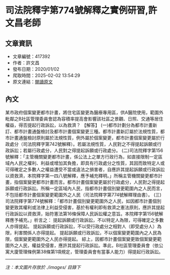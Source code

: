 # 司法院釋字第774號解釋之實例研習,許文昌老師

## 文章資訊
- 文章編號：417392
- 作者：許文昌
- 發布日期：2020/01/02
- 爬取時間：2025-02-02 13:54:29
- 原文連結：[閱讀原文](https://real-estate.get.com.tw/Columns/detail.aspx?no=417392)

## 內文
某市政府個案變更都市計畫，將住宅區變更為醫療專用區，供A醫院使用，範圍外毗鄰之B社區管理委員會認為容積率提高會影響該社區之景觀、日照、交通等居住權益，得否提起行政訴訟，以為救濟？
【解答】
(一)都市計劃分為都市計畫新訂、都市計畫通盤檢討及都市計畫個案變更三種。都市計畫新訂屬於法規性質，都市計畫通盤檢討原則屬於法規性質，例外屬於個案變更，都市計畫個案變更屬於行政處分（司法院釋字第742號解釋）。若屬法規性質，人民對之不得提起訴願或行政訴訟；若屬行政處分，人民對之得提起訴願或行政處分。
(二)司法院釋字第156號解釋：「主管機關變更都市計畫，係公法上之單方行政行為，如直接限制一定區域內人民之權利、利益或增加其負擔，即具有行政處分之性質，其因而致特定人或可得確定之多數人之權益遭受不當或違法之損害者，自應許其提起訴願或行政訴訟以資救濟，本院釋字第一四八號解釋，應予補充釋明。」所稱主管機關變更都市計畫，指個案變更都市計畫而言。都市計畫個案變更屬於行政處分，人民對之得提起訴願或行政訴訟。所稱一定區域內人民，指都市計畫個別變更範圍內之人民而言，不包括都市計畫個案變更範圍外之人民（司法院釋字第774號解釋理由書）。
(三)司法院釋字第774號解釋：「都市計畫個別變更範圍外之人民，如因都市計畫個別變更致其權利或法律上利益受侵害，基於有權利即有救濟之憲法原則，應許其提起行政訴訟以資救濟，始符憲法第16條保障人民訴訟權之意旨。本院釋字第156號解釋應予補充。」析言之：
提起訴願或行政訴訟，不以特定人為限，可得確定之多數人亦得提起。
提起訴願或行政訴訟，不以受行政處分之相對人（即受處分人）為限，利害關係人亦得提起。
提起訴願或行政訴訟，不以個案變更範圍內之人民為限，個案變更範圍外之人民亦得提起。
綜上，因都市計畫個案變更致個案變更範圍外之人民，權益受侵害，應許其提起行政訴訟。準此，B社區管理委員會（依公寓大廈管理條例第38條第1項規定，管理委員會有當事人能力）得提起行政訴訟。

---
*注：本文圖片存放於 ./images/ 目錄下*
